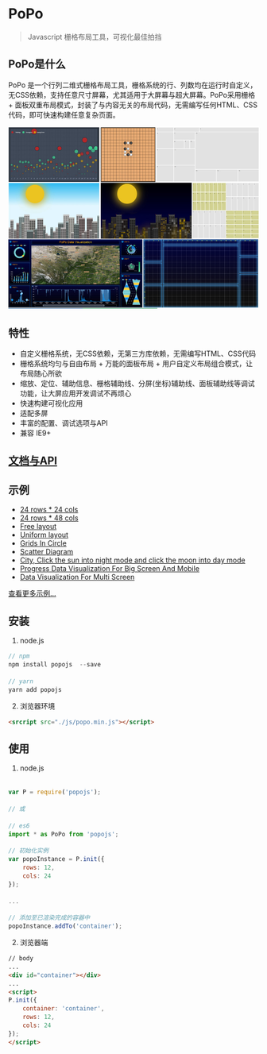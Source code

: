 # PoPo

> Javascript 栅格布局工具，可视化最佳拍挡

## PoPo是什么

PoPo 是一个行列二维式栅格布局工具，栅格系统的行、列数均在运行时自定义，无CSS依赖，支持任意尺寸屏幕，尤其适用于大屏幕与超大屏幕。PoPo采用栅格 + 面板双重布局模式，封装了与内容无关的布局代码，无需编写任何HTML、CSS代码，即可快速构建任意复杂页面。

<div align="center">
    <img src="./docs/_images/readme.jpg" />
</div>

## 特性

- 自定义栅格系统，无CSS依赖，无第三方库依赖，无需编写HTML、CSS代码
- 栅格系统均匀与自由布局 + 万能的面板布局 + 用户自定义布局组合模式，让布局随心所欲
- 缩放、定位、辅助信息、栅格辅助线、分屏(坐标)辅助线、面板辅助线等调试功能，让大屏应用开发调试不再烦心
- 快速构建可视化应用
- 适配多屏
- 丰富的配置、调试选项与API
- 兼容 IE9+

## [文档与API](https://shunok.github.io/popo)

## 示例

- [24 rows * 24 cols](https://shunok.github.io/popo/examples/grid_24_24.html)
- [24 rows * 48 cols](https://shunok.github.io/popo/examples/grid_24_48.html)
- [Free layout](https://shunok.github.io/popo/examples/layout_complex_2.html)
- [Uniform layout](https://shunok.github.io/popo/examples/layout_avg_1.html)
- [Grids In Circle](https://shunok.github.io/popo/examples/circle.html)
- [Scatter Diagram](https://shunok.github.io/popo/examples/scatter_diagram.html)
- [City, Click the sun into night mode and click the moon into day mode](https://shunok.github.io/popo/examples/city.html)
- [Progress Data Visualization For Big Screen And Mobile](https://shunok.github.io/popo/examples/dv_average.html)
- [Data Visualization For Multi Screen](https://shunok.github.io/popo/examples/bigscreen.html)

[查看更多示例...](https://shunok.github.io/popo/examples/index.html)

## 安装

1. node.js

```js
// npm
npm install popojs  --save

// yarn
yarn add popojs
```

2. 浏览器环境

```html
<srcript src="./js/popo.min.js"></script>
```

## 使用

1. node.js

```js

var P = require('popojs');

// 或

// es6
import * as PoPo from 'popojs';

// 初始化实例
var popoInstance = P.init({
    rows: 12,
    cols: 24
});

...

// 添加至已渲染完成的容器中
popoInstance.addTo('container');

```

2. 浏览器端

```html
// body
...
<div id="container"></div>
...
<script>
P.init({
    container: 'container',
    rows: 12,
    cols: 24
});
</script>

```
